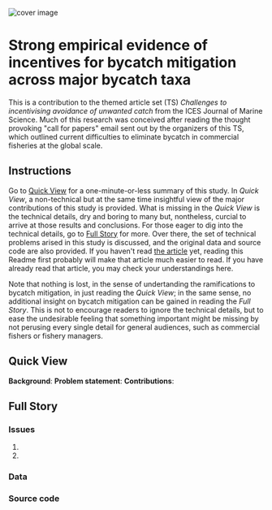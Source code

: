 ![cover image](https://hvoltbb.github.io/pics/cover_pic.jpg)
# Strong empirical evidence of incentives for bycatch mitigation across major bycatch taxa

This is a contribution to the themed article set (TS) *Challenges to incentivising avoidance of unwanted catch* from the ICES Journal of Marine Science. Much of this research was conceived after reading the thought provoking "call for papers" email sent out by the organizers of this TS, which outlined current difficulties to eliminate bycatch in commercial fisheries at the global scale.

## Instructions
Go to [Quick View](#Quick-View) for a one-minute-or-less summary of this study. In *Quick View*, a non-technical but at the same time insightful view of the major contributions of this study is provided. What is missing in the *Quick View* is the technical details, dry and boring to many but, nontheless, curcial to arrive at those results and conclusions. For those eager to dig into the technical details, go to [Full Story](#Full-Story) for more. Over there, the set of technical problems arised in this study is discussed, and the original data and source code are also provided. If you haven't read [the article](#) yet, reading this Readme first probably will make that article much easier to read. If you have already read that article, you may check your understandings here. 

Note that nothing is lost, in the sense of undertanding the ramifications to bycatch mitigation, in just reading the *Quick View*; in the same sense, no additional insight on bycatch mitigation can be gained in reading the *Full Story*. This is not to encourage readers to ignore the technical details, but to ease the undesirable feeling that something important might be missing by not perusing every single detail for general audiences, such as commercial fishers or fishery managers.

## Quick View
**Background**: 
**Problem statement**: 
**Contributions**: 

## Full Story
### Issues
1.
2.

### Data

### Source code
